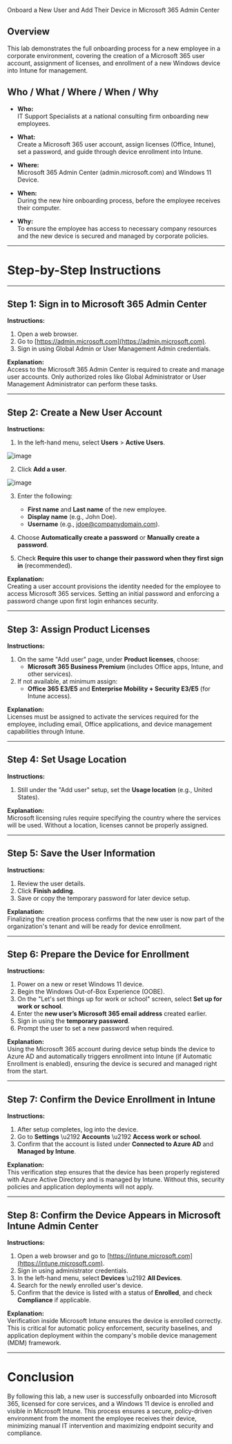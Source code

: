Onboard a New User and Add Their Device in Microsoft 365 Admin Center

## Overview
This lab demonstrates the full onboarding process for a new employee in a corporate environment, covering the creation of a Microsoft 365 user account, assignment of licenses, and enrollment of a new Windows device into Intune for management.

## Who / What / Where / When / Why

- **Who:**  
IT Support Specialists at a national consulting firm onboarding new employees.

- **What:**  
Create a Microsoft 365 user account, assign licenses (Office, Intune), set a password, and guide through device enrollment into Intune.

- **Where:**  
Microsoft 365 Admin Center (admin.microsoft.com) and Windows 11 Device.

- **When:**  
During the new hire onboarding process, before the employee receives their computer.

- **Why:**  
To ensure the employee has access to necessary company resources and the new device is secured and managed by corporate policies.

---

# Step-by-Step Instructions

---

## Step 1: Sign in to Microsoft 365 Admin Center

**Instructions:**

1. Open a web browser.
2. Go to [https://admin.microsoft.com](https://admin.microsoft.com).
3. Sign in using Global Admin or User Management Admin credentials.

**Explanation:**  
Access to the Microsoft 365 Admin Center is required to create and manage user accounts. Only authorized roles like Global Administrator or User Management Administrator can perform these tasks.

---

## Step 2: Create a New User Account

**Instructions:**

1. In the left-hand menu, select **Users** > **Active Users**.

![image](https://github.com/user-attachments/assets/839574a7-f930-4a79-b0bc-4a03df9c6e32)

2. Click **Add a user**.

![image](https://github.com/user-attachments/assets/dd887f03-c46f-4d7e-afc1-bd346ac09647)

3. Enter the following:
   - **First name** and **Last name** of the new employee.
   - **Display name** (e.g., John Doe).
   - **Username** (e.g., jdoe@companydomain.com).

4. Choose **Automatically create a password** or **Manually create a password**.
5. Check **Require this user to change their password when they first sign in** (recommended).

**Explanation:**  
Creating a user account provisions the identity needed for the employee to access Microsoft 365 services. Setting an initial password and enforcing a password change upon first login enhances security.

---

## Step 3: Assign Product Licenses

**Instructions:**

1. On the same "Add user" page, under **Product licenses**, choose:
   - **Microsoft 365 Business Premium** (includes Office apps, Intune, and other services).
2. If not available, at minimum assign:
   - **Office 365 E3/E5** and **Enterprise Mobility + Security E3/E5** (for Intune access).

**Explanation:**  
Licenses must be assigned to activate the services required for the employee, including email, Office applications, and device management capabilities through Intune.

---

## Step 4: Set Usage Location

**Instructions:**

1. Still under the "Add user" setup, set the **Usage location** (e.g., United States).

**Explanation:**  
Microsoft licensing rules require specifying the country where the services will be used. Without a location, licenses cannot be properly assigned.

---

## Step 5: Save the User Information

**Instructions:**

1. Review the user details.
2. Click **Finish adding**.
3. Save or copy the temporary password for later device setup.

**Explanation:**  
Finalizing the creation process confirms that the new user is now part of the organization's tenant and will be ready for device enrollment.

---

## Step 6: Prepare the Device for Enrollment

**Instructions:**

1. Power on a new or reset Windows 11 device.
2. Begin the Windows Out-of-Box Experience (OOBE).
3. On the "Let's set things up for work or school" screen, select **Set up for work or school**.
4. Enter the **new user’s Microsoft 365 email address** created earlier.
5. Sign in using the **temporary password**.
6. Prompt the user to set a new password when required.

**Explanation:**  
Using the Microsoft 365 account during device setup binds the device to Azure AD and automatically triggers enrollment into Intune (if Automatic Enrollment is enabled), ensuring the device is secured and managed right from the start.

---

## Step 7: Confirm the Device Enrollment in Intune

**Instructions:**

1. After setup completes, log into the device.
2. Go to **Settings** \u2192 **Accounts** \u2192 **Access work or school**.
3. Confirm that the account is listed under **Connected to Azure AD** and **Managed by Intune**.

**Explanation:**  
This verification step ensures that the device has been properly registered with Azure Active Directory and is managed by Intune. Without this, security policies and application deployments will not apply.

---

## Step 8: Confirm the Device Appears in Microsoft Intune Admin Center

**Instructions:**

1. Open a web browser and go to [https://intune.microsoft.com](https://intune.microsoft.com).
2. Sign in using administrator credentials.
3. In the left-hand menu, select **Devices** \u2192 **All Devices**.
4. Search for the newly enrolled user's device.
5. Confirm that the device is listed with a status of **Enrolled**, and check **Compliance** if applicable.

**Explanation:**  
Verification inside Microsoft Intune ensures the device is enrolled correctly. This is critical for automatic policy enforcement, security baselines, and application deployment within the company's mobile device management (MDM) framework.

---

# Conclusion

By following this lab, a new user is successfully onboarded into Microsoft 365, licensed for core services, and a Windows 11 device is enrolled and visible in Microsoft Intune. This process ensures a secure, policy-driven environment from the moment the employee receives their device, minimizing manual IT intervention and maximizing endpoint security and compliance.
